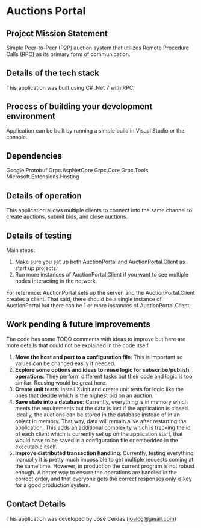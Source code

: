 # Auctions Portal

## Project Mission Statement

Simple Peer-to-Peer (P2P) auction system that utilizes Remote Procedure Calls (RPC) as its primary form of communication.

## Details of the tech stack

This application was built using C# .Net 7 with RPC.

## Process of building your development environment

Application can be built by running a simple build in Visual Studio or the console.

## Dependencies

Google.Protobuf
Grpc.AspNetCore
Grpc.Core
Grpc.Tools
Microsoft.Extensions.Hosting

## Details of operation

This application allows multiple clients to connect into the same channel to create auctions, submit bids, and close auctions.

## Details of testing

Main steps:

1. Make sure you set up both AuctionPortal and AuctionPortal.Client as start up projects.
2. Run more instances of AuctionPortal.Client if you want to see multiple nodes interacting in the network.

For reference: AuctionPortal sets up the server, and the AuctionPortal.Client creates a client. That said, there should be a single instance of AuctionPortal but there can be 1 or more instances of AuctionPortal.Client.

## Work pending & future improvements

The code has some TODO comments with ideas to improve but here are more details that could not be explained in the code itself

1. **Move the host and port to a configuration file**: This is important so values can be changed easily if needed.
2. **Explore some options and ideas to reuse logic for subscribe/publish operations**: They perform different tasks but their code and logic is too similar. Reusing would be great here.
3. **Create unit tests**: Install XUnit and create unit tests for logic like the ones that decide which is the highest bid on an auction.
4. **Save state into a database**: Currently, everything is in memory which meets the requirements but the data is lost if the application is closed. Ideally, the auctions can be stored in the database instead of in an object in memory. That way, data will remain alive after restarting the application. This adds an additional complexity which is tracking the id of each client which is currently set up on the application start, that would have to be saved in a configuration file or embedded in the executable itself.
5. **Improve distributed transaction handling**: Currently, testing everything manually it is pretty much impossible to get multiple requests coming at the same time. However, in production the current program is not robust enough. A better way to ensure the operations are handled in the correct order, and that everyone gets the correct responses only is key for a good production system.

## Contact Details

This application was developed by Jose Cerdas (joalcg@gmail.com)
